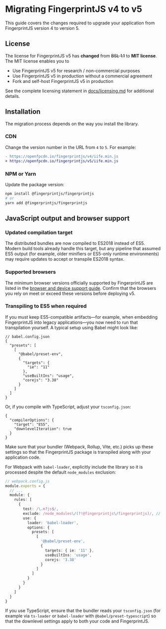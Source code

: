 # Migrating FingerprintJS v4 to v5

This guide covers the changes required to upgrade your application from FingerprintJS version 4 to version 5.

## License

The license for FingerprintJS v5 has **changed** from ~~BSL 1.1~~ to **MIT license**. The MIT license enables you to
* Use FingerprintJS v5 for research / non-commercial purposes
* Use FingerprintJS v5 in production without a commercial agreement
* Fork and self-host FingerprintJS v5 in production

See the complete licensing statement in [docs/licensing.md](https://github.com/fingerprintjs/fingerprintjs/blob/master/docs/licensing.md) for additional details.

## Installation

The migration process depends on the way you install the library.

### CDN

Change the version number in the URL from `4` to `5`. For example:

```diff
- https://openfpcdn.io/fingerprintjs/v4/iife.min.js
+ https://openfpcdn.io/fingerprintjs/v5/iife.min.js
```

### NPM or Yarn

Update the package version:

```bash
npm install @fingerprintjs/fingerprintjs
# or
yarn add @fingerprintjs/fingerprintjs
```

## JavaScript output and browser support

### Updated compilation target

The distributed bundles are now compiled to ES2018 instead of ES5. Modern build tools already handle this target, but any pipeline that assumed ES5 output (for example, older minifiers or ES5-only runtime environments) may require updates to accept or transpile ES2018 syntax.

### Supported browsers

The minimum browser versions officially supported by FingerprintJS are listed in the [browser and device support guide](https://dev.fingerprint.com/docs/browser-and-device-support#browsers). Confirm that the browsers you rely on meet or exceed these versions before deploying v5.

### Transpiling to ES5 when required

If you must keep ES5-compatible artifacts—for example, when embedding FingerprintJS into legacy applications—you now need to run that transpilation yourself. A typical setup using Babel might look like:

```jsonc
// babel.config.json
{
  "presets": [
    [
      "@babel/preset-env",
      {
        "targets": {
          "ie": "11"
        },
        "useBuiltIns": "usage",
        "corejs": "3.38"
      }
    ]
  ]
}
```

Or, if you compile with TypeScript, adjust your `tsconfig.json`:

```jsonc
{
  "compilerOptions": {
    "target": "ES5",
    "downlevelIteration": true
  }
}
```

Make sure that your bundler (Webpack, Rollup, Vite, etc.) picks up these settings so that the FingerprintJS package is transpiled along with your application code.

For Webpack with `babel-loader`, explicitly include the library so it is processed despite the default `node_modules` exclusion:

```ts
// webpack.config.js
module.exports = {
  // ...
  module: {
    rules: [
      {
        test: /\.m?js$/,
        exclude: /node_modules\/(?!@fingerprintjs\/fingerprintjs)/, // this will transpile FingerprintJS
        use: {
          loader: 'babel-loader',
          options: {
            presets: [
              [
                '@babel/preset-env',
                {
                  targets: { ie: '11' },
                  useBuiltIns: 'usage',
                  corejs: '3.38'
                }
              ]
            ]
          }
        }
      }
    ]
  }
}
```

If you use TypeScript, ensure that the bundler reads your `tsconfig.json` (for example via `ts-loader` or `babel-loader` with `@babel/preset-typescript`) so that the downlevel settings apply to both your code and FingerprintJS.
